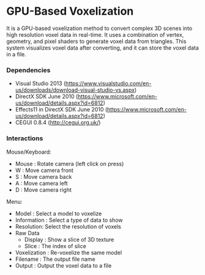 
# GPU-Based Voxelization
It is a GPU-based voxelization method to convert complex 3D scenes into high resolution voxel data in real-time. It uses a combination of vertex, geometry, and pixel shaders to generate voxel data from triangles. This system visualizes voxel data after converting, and it can store the voxel data in a file.

### Dependencies
* Visual Studio 2013 (https://www.visualstudio.com/en-us/downloads/download-visual-studio-vs.aspx)
* DirectX SDK June 2010 (https://www.microsoft.com/en-us/download/details.aspx?id=6812)
* Effects11 in DirectX SDK June 2010 (https://www.microsoft.com/en-us/download/details.aspx?id=6812)
* CEGUI 0.8.4 (http://cegui.org.uk/)

### Interactions
Mouse/Keyboard:
- Mouse : Rotate camera (left click on press)
- W : Move camera front
- S : Move camera back
- A : Move camera left
- D : Move camera right

Menu:
* Model : Select a model to voxelize
* Information : Select a type of data to show
* Resolution: Select the resolution of voxels
* Raw Data
  * Display : Show a slice of 3D texture
  * Slice : The index of slice
* Voxelization : Re-voxelize the same model
* Filename : The output file name
* Output : Output the voxel data to a file